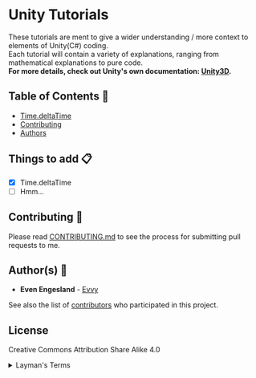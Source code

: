 # Unity Tutorials
These tutorials are ment to give a wider understanding / more context to elements of Unity(C#) coding.  
Each tutorial will contain a variety of explanations, ranging from mathematical explanations to pure code.  
**For more details, check out Unity's own documentation: [Unity3D](https://docs.unity3d.com/ScriptReference/).**

## Table of Contents :bookmark_tabs:
- [Time.deltaTime](https://github.com/Evvy/Unity-Tutorials/tree/master/Time.deltaTime)
- [Contributing](#contributing-memo)
- [Authors](#authors-construction_worker)

## Things to add :clipboard:
- [x] Time.deltaTime
- [ ] Hmm...

## Contributing :memo:
Please read [CONTRIBUTING.md](https://github.com/Evvy/Unity-Tutorials/blob/master/CONTRIBUTING.md) to see the process for submitting pull requests to me.

## Author(s) :construction_worker:

* **Even Engesland** - [Evvy](https://github.com/Evvy)

See also the list of [contributors](http://github.com/Evvy/Unity-Tutorials/contributors) who participated in this project.

## License
Creative Commons Attribution Share Alike 4.0
<details>
  <summary>Layman's Terms</summary>
  <p>
    
    You are free to:
    - **Share — copy** and redistribute the material in any medium or format.
    - **Adapt — remix**, transform, and build upon the material for any purpose, even commercially.
    The licensor cannot revoke these freedoms as long as you follow the license terms.
  
  </p>
</details>
